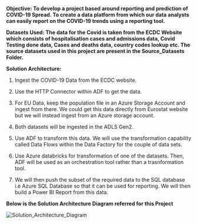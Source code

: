 **Objective: To develop a project based around reporting and prediction of COVID-19 Spread. To create a data platform from which our data analysts can easily report on the COVID-19 trends using a reporting tool.**

**Datasets Used: The data for the Covid is taken from the ECDC Website which consists of hospitalisation cases and admissions data, Covid Testing done data, Cases and deaths data, country codes lookup etc. The source datasets used in this project are present in the Source_Datasets Folder.**

**Solution Architecture:**

1. Ingest the COVID-19 Data from the ECDC website.

2. Use the HTTP Connector within ADF to get the data.

3. For EU Data, keep the population file in an Azure Storage Account and ingest from there. We could get this data directly from Eurostat website but we will instead ingest from an Azure storage account.

4. Both datasets will be ingested in the ADLS Gen2.

5. Use ADF to transform this data. We will use the transformation capability called Data Flows within the Data Factory for the couple of data sets.

6. Use Azure databricks for transformation of one of the datasets. Then, ADF will be used as an orchestration tool rather than a trasnformation tool.

7. We will then push the subset of the required data to the SQL database i.e Azure SQL Database so that it can be used for reporting. We will then build a Power BI Report from this data.

   
**Below is the Solution Architecture Diagram referred for this Project**

![Solution_Architecture_Diagram](https://github.com/gauti1409/Covid_ADF_Project/assets/41252711/7f490710-3699-40b5-aeeb-cfaab3642450)





 
